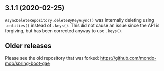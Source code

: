 ## 3.1.1 (2020-02-25)
`AsyncDeleteRepository.deleteByKeyAsync()` was internally deleting using `.entities()` instead of `.keys()`. This did not cause an issue since the API is forgiving, but has been corrected anyway to use `.keys()`.

## Older releases
Please see the old repository that was forked: https://github.com/mondo-mob/spring-boot-gae
